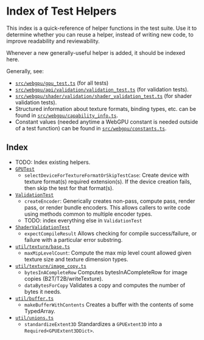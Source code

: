 # Index of Test Helpers

This index is a quick-reference of helper functions in the test suite.
Use it to determine whether you can reuse a helper, instead of writing new code,
to improve readability and reviewability.

Whenever a new generally-useful helper is added, it should be indexed here.

Generally, see:

- [`src/webgpu/gpu_test.ts`](../src/webgpu/gpu_test.ts) (for all tests)
- [`src/webgpu/api/validation/validation_test.ts`](../src/webgpu/api/validation/validation_test.ts)
  (for validation tests).
- [`src/webgpu/shader/validation/shader_validation_test.ts`](../src/webgpu/shader/validation/shader_validation_test.ts)
  (for shader validation tests).
- Structured information about texture formats, binding types, etc. can be found in
  [`src/webgpu/capability_info.ts`](../src/webgpu/capability_info.ts).
- Constant values (needed anytime a WebGPU constant is needed outside of a test function)
  can be found in [`src/webgpu/constants.ts`](../src/webgpu/constants.ts).

## Index

- TODO: Index existing helpers.
- [`GPUTest`](../src/webgpu/gpu_test.ts)
    - `selectDeviceForTextureFormatOrSkipTestCase`: Create device with texture format(s) required
        extension(s). If the device creation fails, then skip the test for that format(s).
- [`ValidationTest`](../src/webgpu/api/validation/validation_test.ts)
    - `createEncoder`: Generically creates non-pass, compute pass, render pass, or render bundle
        encoders. This allows callers to write code using methods common to multiple encoder types.
    - TODO: index everything else in `ValidationTest`
- [`ShaderValidationTest`](../src/webgpu/shader/validation/shader_validation_test.ts)
    - `expectCompileResult` Allows checking for compile success/failure, or failure with a
      particular error substring.
- [`util/texture/base.ts`](../src/webgpu/util/texture/base.ts)
    - `maxMipLevelCount`: Compute the max mip level count allowed given texture size and texture
        dimension types.
- [`util/texture/image_copy.ts`](../src/webgpu/util/texture/image_copy.ts)
    - `bytesInACompleteRow` Computes bytesInACompleteRow for image copies (B2T/T2B/writeTexture).
    - `dataBytesForCopy` Validates a copy and computes the number of bytes it needs.
- [`util/buffer.ts`](../src/webgpu/util/buffer.ts)
    - `makeBufferWithContents` Creates a buffer with the contents of some TypedArray.
- [`util/unions.ts`](../src/webgpu/util/unions.ts)
    - `standardizeExtent3D` Standardizes a `GPUExtent3D` into a `Required<GPUExtent3DDict>`.
